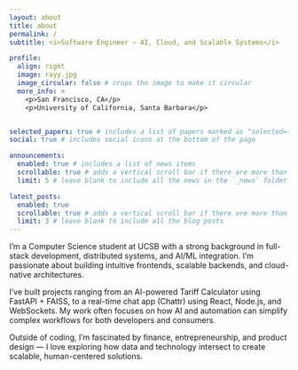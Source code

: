 ```yaml
---
layout: about
title: about
permalink: /
subtitle: <i>Software Engineer — AI, Cloud, and Scalable Systems</i>

profile:
  align: right
  image: rayy.jpg
  image_circular: false # crops the image to make it circular
  more_info: >
    <p>San Francisco, CA</p>
    <p>University of California, Santa Barbara</p>


selected_papers: true # includes a list of papers marked as "selected={true}"
social: true # includes social icons at the bottom of the page

announcements:
  enabled: true # includes a list of news items
  scrollable: true # adds a vertical scroll bar if there are more than 3 news items
  limit: 5 # leave blank to include all the news in the `_news` folder

latest_posts:
  enabled: true
  scrollable: true # adds a vertical scroll bar if there are more than 3 new posts items
  limit: 3 # leave blank to include all the blog posts
---
```


I’m a Computer Science student at UCSB with a strong background in full-stack development, distributed systems, and AI/ML integration. I’m passionate about building intuitive frontends, scalable backends, and cloud-native architectures.

I’ve built projects ranging from an AI-powered Tariff Calculator using FastAPI + FAISS, to a real-time chat app (Chattr) using React, Node.js, and WebSockets. My work often focuses on how AI and automation can simplify complex workflows for both developers and consumers.

Outside of coding, I’m fascinated by finance, entrepreneurship, and product design — I love exploring how data and technology intersect to create scalable, human-centered solutions.
